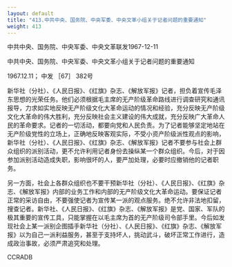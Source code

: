 ```yaml
---
layout: default
title: "413.中共中央、国务院、中央军委、中央文革小组关于记者问题的重要通知"
weight: 413
---
```


中共中央、国务院、中央军委、中央文革联发1967-12-11

中共中央、国务院、中央军委、中央文革小组关于记者问题的重要通知

1967.12.11； 中发 ［67］ 382号

新华社（分社）、《人民日报》、《红旗》杂志、《解放军报》记者，担负着宣传毛泽东思想的光荣任务。他们必须根据毛主席的无产阶级革命路线进行调查研究和通讯报导，力求如实地反映无产阶级文化大革命运动的情况和经验，充分反映无产阶级文化大革命的伟大胜利，充分反映社会主义建设的伟大成就，充分反映广大革命人民的革命要求。记者的一切活动，都要向党和人民负责。为了记者能够坚定地站在无产阶级党性的立场上，正确地反映客观实际，不受小资产阶级派性观点的影响，新华社（分社）、《人民日报》、《红旗》杂志、《解放军报》记者不要参与社会上群众组织的派别活动，更不允许利用记者身份去操纵某一个群众组织。今后，对于因参加派别活动造成失职，影响很坏的人，要严加处理，必要时应撤销他的记者职务。

另一方面，社会上各群众组织也不要干预新华社（分社）、《人民日报》、《红旗》杂志、《解放军报》内部的业务工作和内部的无产阶级文化大革命运动。要保证记者正常的采访自由，不要强使记者为宣传某一派的观点服务。绝不允许非法地扣留，搜查记者。新华社、《人民日报》、《红旗》杂志、《解放军报》是党、国家、军队的极其重要的宣传工具，只能掌握在以毛主席为首的无产阶级司令部手里。今后如发现社会上某一派别企图插手新华社（分社）、《人民日报》、《红旗》杂志、《解放军报》以为自己一派利益服务，甚至于支持坏人，挑动武斗，破坏正常工作进行，造成政治事故，必须严肃追究和处理。

CCRADB

